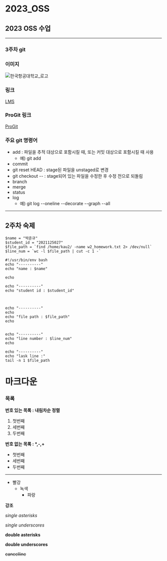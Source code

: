 # 2023_OSS

## 2023 OSS 수업

---

### 3주차 git

### 이미지

![한국항공대학교_로고]("C:\Users\park\projects\2023_oss\img\한국항공대학교_로고.png")

### 링크
[LMS](https://lms.kau.ac.kr/)

### ProGit 링크
[ProGit](https://git-scm.com/book/ko/v2)

### 주요 git 명령어
* add : 파일을 추적 대상으로 포함시킬 때, 또는 커밋 대상으로 포함시킬 때 사용
    * 예) git add
* commit
* git reset HEAD : stage된 파일을 unstaged로 변경
* git checkout -- : stage되어 있는 파일을 수정한 후 수정 전으로 되돌림
* branch
* merge
* status
* log
    * 예) git log --oneline --decorate --graph --all

---

## 2주차 숙제
```
$name = "박준규"
$student_id = "2021125027"
$file_path = `find /home/kau2/ -name w2_homework.txt 2> /dev/null`
$line_num = `wc -l $file_path | cut -c 1 -`

#!/usr/bin/env bash
echo "----------"
echo "name : $name"

echo

echo "----------"
echo "student id : $student_id"



echo "----------"
echo
echo "file path : $file_path"
echo


echo "----------"
echo "line number : $line_num"
echo

echo "----------"
echo "lask line :"
tail -n 1 $file_path
```

# 마크다운

### 목록

**번호 있는 목록 : 내림차순 정렬**

1. 첫번째
2. 세번째
3. 두번째

**번호 없는 목록 : \*,-,+**
* 첫번째
* 세번째
* 두번째

---

+ 빨강
    + 녹색
        + 파랑

**강조**

*single asterisks*

_single underscores_

**double asterisks**

__double underscores__

~~cancelline~~
